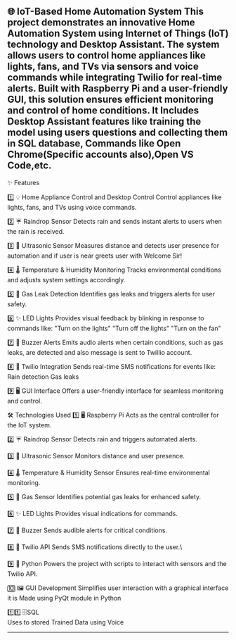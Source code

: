 🌐 IoT-Based Home Automation System
This project demonstrates an innovative Home Automation System using Internet of Things (IoT) technology and Desktop Assistant. The system allows users to control home appliances like lights, fans, and TVs via sensors and voice commands while integrating Twilio for real-time alerts. Built with Raspberry Pi and a user-friendly GUI, this solution ensures efficient monitoring and control of home conditions. It Includes
Desktop Assistant features like training the model using users questions and collecting them in SQL database, Commands like Open Chrome(Specific accounts also),Open VS Code,etc.
  -----------------------------------------------------------------------------------------------------------------------------------------------------------------------------------------------------------------
✨ Features

1️⃣ 💡 Home Appliance Control and Desktop Control
    Control appliances like lights, fans, and TVs using voice commands.
    
2️⃣ ☔ Raindrop Sensor
Detects rain and sends instant alerts to users when the rain is received.

3️⃣ 📏 Ultrasonic Sensor
Measures distance and detects user presence for automation and if user is near greets user with Welcome Sir!

4️⃣ 🌡️ Temperature & Humidity Monitoring
Tracks environmental conditions and adjusts system settings accordingly.

5️⃣ 🛑 Gas Leak Detection
Identifies gas leaks and triggers alerts for user safety.

6️⃣ ✨ LED Lights
Provides visual feedback by blinking in response to commands like:
"Turn on the lights"
"Turn off the lights"
"Turn on the fan"

7️⃣ 🔔 Buzzer Alerts
Emits audio alerts when certain conditions, such as gas leaks, are detected and also message is sent to Twillio account.

8️⃣ 📩 Twilio Integration
Sends real-time SMS notifications for events like:
Rain detection
Gas leaks

9️⃣ 🖥️ GUI Interface
Offers a user-friendly interface for seamless monitoring and control.


🛠️ Technologies Used
1️⃣ 🖥️ Raspberry Pi
Acts as the central controller for the IoT system.

2️⃣ ☔ Raindrop Sensor
Detects rain and triggers automated alerts.

3️⃣ 📏 Ultrasonic Sensor
Monitors distance and user presence.

4️⃣ 🌡️ Temperature & Humidity Sensor
Ensures real-time environmental monitoring.

5️⃣ 🛑 Gas Sensor
Identifies potential gas leaks for enhanced safety.

6️⃣ ✨ LED Lights
Provides visual indications for commands.

7️⃣ 🔔 Buzzer
Sends audible alerts for critical conditions.

8️⃣ 📩 Twilio API
Sends SMS notifications directly to the user.\

9️⃣ 🐍 Python
Powers the project with scripts to interact with sensors and the Twilio API.

🔟 🖼️ GUI Development
Simplifies user interaction with a graphical interface it is Made using PyQt module in Python

1️⃣1️⃣ 🗄️SQL                                                                                                           
Uses to stored Trained Data using Voice                                                                                



___________________________________________________________________________________________________________________________________________________________________________________________________________________
